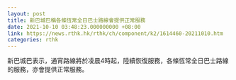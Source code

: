 ```yaml
---
layout: post
title: 新巴城巴稱各條恆常全日巴士路線會提供正常服務
date: 2021-10-10 03:48:23.000000000 +08:00
link: https://news.rthk.hk/rthk/ch/component/k2/1614460-20211010.htm
categories: rthk
---
```


新巴城巴表示，通宵路線將於凌晨4時起，陸續恢復服務，各條恆常全日巴士路線的服務，亦會提供正常服務。
